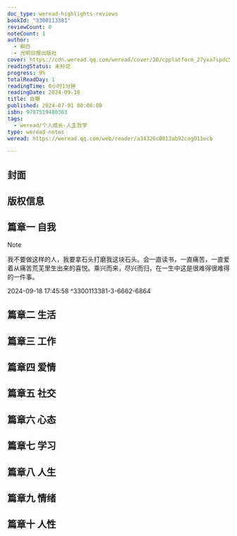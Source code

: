 ```yaml
---
doc_type: weread-highlights-reviews
bookId: "3300113381"
reviewCount: 0
noteCount: 1
author:
  - 柳白
  - 光明日报出版社
cover: https://cdn.weread.qq.com/weread/cover/20/cpplatform_27yxa7spdc5xpjpuf7zb2n/t7_cpplatform_27yxa7spdc5xpjpuf7zb2n1724931298.jpg
readingStatus: 未标记
progress: 9%
totalReadDay: 1
readingTime: 0小时1分钟
readingDate: 2024-09-18
title: 自嘲
published: 2024-07-01 00:00:00
isbn: 9787519480363
tags:
  - weread/个人成长-人生哲学
type: weread-notes
weread: https://weread.qq.com/web/reader/a34326c0813ab92cag011ecb

---
```



## 封面

## 版权信息

## 篇章一 自我

> [!NOTE] 
> 我不要做这样的人，我要拿石头打磨我这块石头。会一直读书，一直痛苦，一直爱着从痛苦荒芜里生出来的喜悦。乘兴而来，尽兴而归，在一生中这是很难得很难得的一件事。
> 
> 2024-09-18 17:45:58 ^3300113381-3-6662-6864

## 篇章二 生活

## 篇章三 工作

## 篇章四 爱情

## 篇章五 社交

## 篇章六 心态

## 篇章七 学习

## 篇章八 人生

## 篇章九 情绪

## 篇章十 人性

